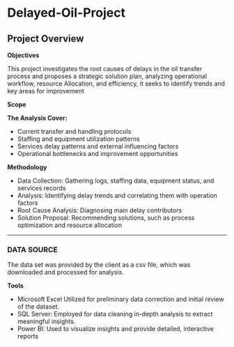 # Delayed-Oil-Project

## Project Overview
**Objectives**

This project investigates the root causes of delays in the oil transfer process and proposes a strategic solution plan, analyzing operational workflow, resource Allocation, and efficiency, it seeks to identify trends and key areas for improvement 

**Scope**

**The Analysis Cover:**
  * Current transfer and handling protocols
  * Staffing and equipment utilization patterns
  * Services delay patterns and external influencing factors
  * Operational bottlenecks and improvement opportunities
  
**Methodology**
 - Data Collection: Gathering logs, staffing data, equipment status, and services records
 - Analysis: Identifying delay trends and correlating them with operation factors
 - Root Cause Analysis: Diagnosing main delay contributors
 - Solution Proposal: Recommending solutions, such as process optimization and resource allocation

---

### DATA SOURCE
The data set was provided by the client as a csv file, which was downloaded and processed for analysis.

**Tools**

- Microsoft Excel Utilized for preliminary data correction and initial review of the dataset.
- SQL Server: Employed for data cleaning in-depth analysis to extract meaningful insights.
- Power BI: Used to visualize insights and provide detailed, interactive reports
